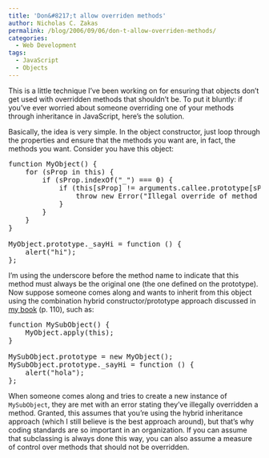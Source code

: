 ```yaml
---
title: 'Don&#8217;t allow overriden methods'
author: Nicholas C. Zakas
permalink: /blog/2006/09/06/don-t-allow-overriden-methods/
categories:
  - Web Development
tags:
  - JavaScript
  - Objects
---
```

This is a little technique I&#8217;ve been working on for ensuring that objects don&#8217;t get used with overridden methods that shouldn&#8217;t be. To put it bluntly: if you&#8217;ve ever worried about someone overriding one of your methods through inheritance in JavaScript, here&#8217;s the solution.

Basically, the idea is very simple. In the object constructor, just loop through the properties and ensure that the methods you want are, in fact, the methods you want. Consider you have this object:

<pre>function MyObject() {
    for (sProp in this) {
        if (sProp.indexOf("_") === 0) {
            if (this[sProp] != arguments.callee.prototype[sProp]) {
                throw new Error("Illegal override of method " + sProp + "().");
            }
        }
    }
}

MyObject.prototype._sayHi = function () {
    alert("hi");
};</pre>

I&#8217;m using the underscore before the method name to indicate that this method must always be the original one (the one defined on the prototype). Now suppose someone comes along and wants to inherit from this object using the combination hybrid constructor/prototype approach discussed in <a title="Professional JavaScript" rel="external" href="http://www.amazon.com/exec/obidos/redirect?link_code=ur2&tag=nczonline-20&camp=1789&creative=9325&path=http%3A%2F%2Fwww.amazon.com%2Fgp%2Fproduct%2F0764579088%2F">my book</a> (p. 110), such as:

<pre>function MySubObject() {
    MyObject.apply(this);
}

MySubObject.prototype = new MyObject();
MySubObject.prototype._sayHi = function () {
    alert("hola");
};</pre>

When someone comes along and tries to create a new instance of `MySubObject`, they are met with an error stating they&#8217;ve illegally overridden a method. Granted, this assumes that you&#8217;re using the hybrid inheritance approach (which I still believe is the best approach around), but that&#8217;s why coding standards are so important in an organization. If you can assume that subclassing is always done this way, you can also assume a measure of control over methods that should not be overridden.
